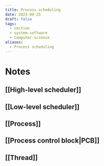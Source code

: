 ```yaml
---
title: Process scheduling
date: 2023-09-25
draft: false
tags:
  - section
  - system-software
  - computer-science
aliases:
  - Process scheduling
---
```

# Notes

## [[High-level scheduler]]
## [[Low-level scheduler]]
## [[Process]]
## [[Process control block|PCB]]
## [[Thread]]